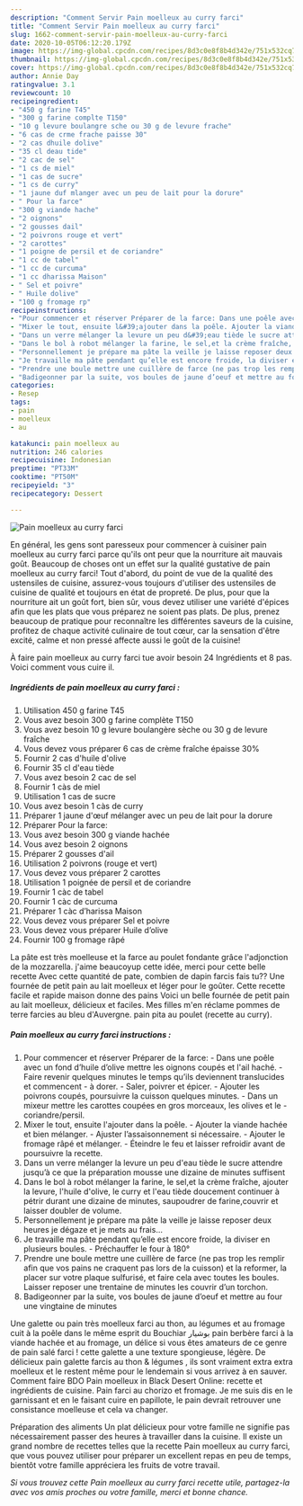 ```yaml
---
description: "Comment Servir Pain moelleux au curry farci"
title: "Comment Servir Pain moelleux au curry farci"
slug: 1662-comment-servir-pain-moelleux-au-curry-farci
date: 2020-10-05T06:12:20.179Z
image: https://img-global.cpcdn.com/recipes/8d3c0e8f8b4d342e/751x532cq70/pain-moelleux-au-curry-farci-photo-principale-de-la-recette.jpg
thumbnail: https://img-global.cpcdn.com/recipes/8d3c0e8f8b4d342e/751x532cq70/pain-moelleux-au-curry-farci-photo-principale-de-la-recette.jpg
cover: https://img-global.cpcdn.com/recipes/8d3c0e8f8b4d342e/751x532cq70/pain-moelleux-au-curry-farci-photo-principale-de-la-recette.jpg
author: Annie Day
ratingvalue: 3.1
reviewcount: 10
recipeingredient:
- "450 g farine T45"
- "300 g farine complte T150"
- "10 g levure boulangre sche ou 30 g de levure frache"
- "6 cas de crme frache paisse 30"
- "2 cas dhuile dolive"
- "35 cl deau tide"
- "2 cac de sel"
- "1 cs de miel"
- "1 cas de sucre"
- "1 cs de curry"
- "1 jaune duf mlanger avec un peu de lait pour la dorure"
- " Pour la farce"
- "300 g viande hache"
- "2 oignons"
- "2 gousses dail"
- "2 poivrons rouge et vert"
- "2 carottes"
- "1 poigne de persil et de coriandre"
- "1 cc de tabel"
- "1 cc de curcuma"
- "1 cc dharissa Maison"
- " Sel et poivre"
- " Huile dolive"
- "100 g fromage rp"
recipeinstructions:
- "Pour commencer et réserver Préparer de la farce: Dans une poêle avec un fond d’huile d’olive mettre les oignons coupés et l&#39;ail haché. Faire revenir quelques minutes le temps qu’ils deviennent translucides et commencent  à dorer. Saler, poivrer et épicer. Ajouter les poivrons coupés, poursuivre la cuisson quelques minutes. Dans un mixeur mettre les carottes coupées en gros morceaux, les olives et le  coriandre/persil."
- "Mixer le tout, ensuite l&#39;ajouter dans la poêle. Ajouter la viande hachée et bien mélanger. Ajuster l’assaisonnement si nécessaire.  Ajouter le fromage râpé et mélanger. Éteindre le feu et laisser refroidir avant de poursuivre la recette."
- "Dans un verre mélanger la levure un peu d&#39;eau tiède le sucre attendre jusqu’à ce que la préparation mousse une dizaine de minutes suffisent"
- "Dans le bol à robot mélanger la farine, le sel,et la crème fraîche, ajouter la levure, l&#39;huile d&#39;olive, le curry et l&#39;eau tiède doucement continuer à pétrir durant une dizaine de minutes, saupoudrer de farine,couvrir et laisser doubler de volume."
- "Personnellement je prépare ma pâte la veille je laisse reposer deux heures je dégaze et je mets au frais..."
- "Je travaille ma pâte pendant qu’elle est encore froide, la diviser en plusieurs boules. Préchauffer le four à 180°"
- "Prendre une boule mettre une cuillère de farce (ne pas trop les remplir afin que vos pains ne craquent pas lors de la cuisson) et la reformer, la placer sur votre plaque sulfurisé, et faire cela avec toutes les boules. Laisser reposer une trentaine de minutes les couvrir d’un torchon."
- "Badigeonner par la suite, vos boules de jaune d’oeuf et mettre au four une vingtaine de minutes"
categories:
- Resep
tags:
- pain
- moelleux
- au

katakunci: pain moelleux au 
nutrition: 246 calories
recipecuisine: Indonesian
preptime: "PT33M"
cooktime: "PT50M"
recipeyield: "3"
recipecategory: Dessert

---
```



![Pain moelleux au curry farci](https://img-global.cpcdn.com/recipes/8d3c0e8f8b4d342e/751x532cq70/pain-moelleux-au-curry-farci-photo-principale-de-la-recette.jpg)

En général, les gens sont paresseux pour commencer à cuisiner pain moelleux au curry farci parce qu'ils ont peur que la nourriture ait mauvais goût. Beaucoup de choses ont un effet sur la qualité gustative de pain moelleux au curry farci! Tout d'abord, du point de vue de la qualité des ustensiles de cuisine, assurez-vous toujours d'utiliser des ustensiles de cuisine de qualité et toujours en état de propreté. De plus, pour que la nourriture ait un goût fort, bien sûr, vous devez utiliser une variété d'épices afin que les plats que vous préparez ne soient pas plats. De plus, prenez beaucoup de pratique pour reconnaître les différentes saveurs de la cuisine, profitez de chaque activité culinaire de tout cœur, car la sensation d'être excité, calme et non pressé affecte aussi le goût de la cuisine!

<!--inarticleads1-->

À faire pain moelleux au curry farci tue avoir besoin 24 Ingrédients et 8 pas. Voici comment vous cuire il.

##### Ingrédients de pain moelleux au curry farci :

1. Utilisation 450 g farine T45
1. Vous avez besoin 300 g farine complète T150
1. Vous avez besoin 10 g levure boulangère sèche ou 30 g de levure fraîche
1. Vous devez vous préparer 6 cas de crème fraîche épaisse 30%
1. Fournir 2 cas d&#39;huile d&#39;olive
1. Fournir 35 cl d&#39;eau tiède
1. Vous avez besoin 2 cac de sel
1. Fournir 1 càs de miel
1. Utilisation 1 cas de sucre
1. Vous avez besoin 1 càs de curry
1. Préparer 1 jaune d&#39;œuf mélanger avec un peu de lait pour la dorure
1. Préparer  Pour la farce:
1. Vous avez besoin 300 g viande hachée
1. Vous avez besoin 2 oignons
1. Préparer 2 gousses d&#39;ail
1. Utilisation 2 poivrons (rouge et vert)
1. Vous devez vous préparer 2 carottes
1. Utilisation 1 poignée de persil et de coriandre
1. Fournir 1 càc de tabel
1. Fournir 1 càc de curcuma
1. Préparer 1 càc d’harissa Maison
1. Vous devez vous préparer  Sel et poivre
1. Vous devez vous préparer  Huile d’olive
1. Fournir 100 g fromage râpé


La pâte est très moelleuse et la farce au poulet fondante grâce l&#39;adjonction de la mozzarella. j&#39;aime beaucoyup cette idée, merci pour cette belle recette Avec cette quantité de pate, combien de dapin farcis fais tu?? Une fournée de petit pain au lait moelleux et léger pour le goûter. Cette recette facile et rapide maison donne des pains Voici un belle fournée de petit pain au lait moelleux, délicieux et faciles. Mes filles m&#39;en réclame pommes de terre farcies au bleu d&#39;Auvergne. pain pita au poulet (recette au curry). 

<!--inarticleads2-->

##### Pain moelleux au curry farci instructions :

1. Pour commencer et réserver Préparer de la farce: - Dans une poêle avec un fond d’huile d’olive mettre les oignons coupés et l&#39;ail haché. - Faire revenir quelques minutes le temps qu’ils deviennent translucides et commencent  - à dorer. - Saler, poivrer et épicer. - Ajouter les poivrons coupés, poursuivre la cuisson quelques minutes. - Dans un mixeur mettre les carottes coupées en gros morceaux, les olives et le  - coriandre/persil.
1. Mixer le tout, ensuite l&#39;ajouter dans la poêle. - Ajouter la viande hachée et bien mélanger. - Ajuster l’assaisonnement si nécessaire.  - Ajouter le fromage râpé et mélanger. - Éteindre le feu et laisser refroidir avant de poursuivre la recette.
1. Dans un verre mélanger la levure un peu d&#39;eau tiède le sucre attendre jusqu’à ce que la préparation mousse une dizaine de minutes suffisent
1. Dans le bol à robot mélanger la farine, le sel,et la crème fraîche, ajouter la levure, l&#39;huile d&#39;olive, le curry et l&#39;eau tiède doucement continuer à pétrir durant une dizaine de minutes, saupoudrer de farine,couvrir et laisser doubler de volume.
1. Personnellement je prépare ma pâte la veille je laisse reposer deux heures je dégaze et je mets au frais...
1. Je travaille ma pâte pendant qu’elle est encore froide, la diviser en plusieurs boules. - Préchauffer le four à 180°
1. Prendre une boule mettre une cuillère de farce (ne pas trop les remplir afin que vos pains ne craquent pas lors de la cuisson) et la reformer, la placer sur votre plaque sulfurisé, et faire cela avec toutes les boules. Laisser reposer une trentaine de minutes les couvrir d’un torchon.
1. Badigeonner par la suite, vos boules de jaune d’oeuf et mettre au four une vingtaine de minutes


Une galette ou pain très moelleux farci au thon, au légumes et au fromage cuit à la poêle dans le même esprit du Bouchiar بوشيار pain berbère farci à la viande hachée et au fromage, un délice si vous êtes amateurs de ce genre de pain salé farci ! cette galette a une texture spongieuse, légère. De délicieux pain galette farcis au thon &amp; légumes , ils sont vraiment extra extra moelleux et le restent même pour le lendemain si vous arrivez à en sauver. Comment faire BDO Pain moelleux in Black Desert Online: recette et ingrédients de cuisine. Pain farci au chorizo et fromage. Je me suis dis en le garnissant et en le faisant cuire en papillote, le pain devrait retrouver une consistance moelleuse et cela va changer. 

<!--inarticleads1-->

<p>
Préparation des aliments Un plat délicieux pour votre famille ne signifie pas nécessairement passer des heures à travailler dans la cuisine. Il existe un grand nombre de recettes telles que la recette Pain moelleux au curry farci, que vous pouvez utiliser pour préparer un excellent repas en peu de temps, bientôt votre famille appréciera les fruits de votre travail.
</p>

<p>
<i>Si vous trouvez cette Pain moelleux au curry farci recette utile, partagez-la avec vos amis proches ou votre famille, merci et bonne chance.</i>
</p>
